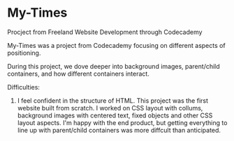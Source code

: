 # My-Times
Procject from Freeland Website Development through Codecademy

My-Times was a project from Codecademy focusing on different aspects of positioning.

During this project, we dove deeper into background images, parent/child containers, and how different containers interact.

Difficulties: 
  1. I feel confident in the structure of HTML. This project was the first website built from scratch. I worked on CSS layout with collums, background images with centered text, fixed objects and other CSS layout aspects. I'm happy with the end product, but getting everything to line up with parent/child containers was more diffcult than anticipated. 
